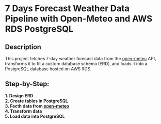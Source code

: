 <h1>7 Days Forecast Weather Data Pipeline with Open-Meteo and AWS RDS PostgreSQL</h1>

<h2>Description</h2>
This project fetches 7-day weather forecast data from the <a href="https://open-meteo.com/">open-meteo</a> API, transforms it to fit a custom database schema (ERD), and loads it into a PostgreSQL database hosted on AWS RDS.
<br />


<h2>Step-by-Step:</h2>

<b/>
1. Design ERD
<br/>
<b/>
2. Create tables in PostgreSQL
<br/>
<b/>
3. Fecth data from <a href="https://open-meteo.com/">open-meteo</a>
<br/>
<b/>
4. Transform data
<br/>
<b/>
5. Load data into PostgreSQL
<br/>



<!--
 ```diff
- text in red
+ text in green
! text in orange
# text in gray
@@ text in purple (and bold)@@
```
--!>

